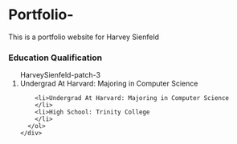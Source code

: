 # Portfolio-

This is a portfolio website for Harvey Sienfeld 

<!DOCTYPE html>
<html>
<head>
  <title>Harvey Sienfeld</title>
 
  </head>
  <body>
    <div>
      <h3> Education Qualification
      </h3>
      <ol>
        HarveySienfeld-patch-3
        <li>Undergrad At Harvard: Majoring in Computer Science

        <li>Undergrad At Harvard: Majoring in Computer Science
        </li>
        <li>High School: Trinity College
        </li>
      </ol>
    </div>
  </body>
  </html>
